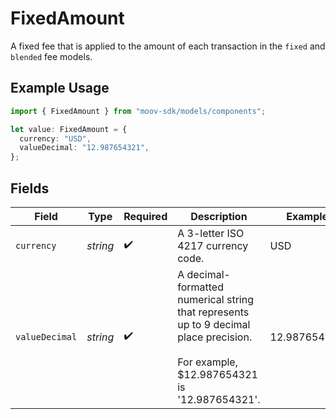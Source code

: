 # FixedAmount

A fixed fee that is applied to the amount of each transaction in the `fixed` and `blended` fee models.

## Example Usage

```typescript
import { FixedAmount } from "moov-sdk/models/components";

let value: FixedAmount = {
  currency: "USD",
  valueDecimal: "12.987654321",
};
```

## Fields

| Field                                                                                                                                 | Type                                                                                                                                  | Required                                                                                                                              | Description                                                                                                                           | Example                                                                                                                               |
| ------------------------------------------------------------------------------------------------------------------------------------- | ------------------------------------------------------------------------------------------------------------------------------------- | ------------------------------------------------------------------------------------------------------------------------------------- | ------------------------------------------------------------------------------------------------------------------------------------- | ------------------------------------------------------------------------------------------------------------------------------------- |
| `currency`                                                                                                                            | *string*                                                                                                                              | :heavy_check_mark:                                                                                                                    | A 3-letter ISO 4217 currency code.                                                                                                    | USD                                                                                                                                   |
| `valueDecimal`                                                                                                                        | *string*                                                                                                                              | :heavy_check_mark:                                                                                                                    | A decimal-formatted numerical string that represents up to 9 decimal place precision. <br/><br/>For example, $12.987654321 is '12.987654321'. | 12.987654321                                                                                                                          |